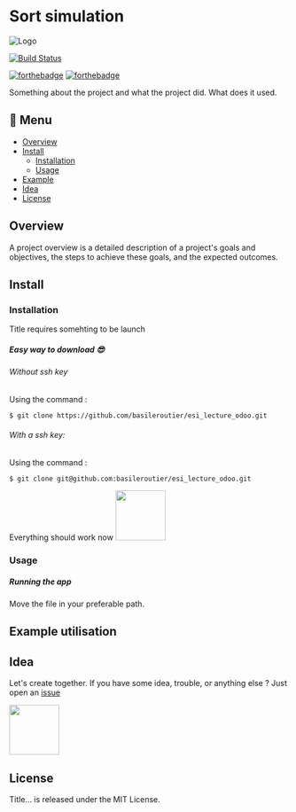 # Sort simulation
![Logo](https://via.placeholder.com/1200x120)

[![Build Status](https://travis-ci.org/walternascimentobarroso/walternascimentobarroso.github.io.svg?branch=master)](https://travis-ci.org/walternascimentobarroso/walternascimentobarroso.github.io)

[![forthebadge](http://forthebadge.com/images/badges/built-with-love.svg)](http://forthebadge.com)  [![forthebadge](https://forthebadge.com/images/badges/contains-cat-gifs.svg)](https://forthebadge.com)

Something about the project and what the project did.
What does it used.

## :notebook_with_decorative_cover: Menu

* [Overview](#overview)
* [Install](#install) 
    * [Installation](#installation)
    * [Usage](#usage)
* [Example](#example-utilisation)
* [Idea](#idea)
* [License](#license)

## Overview
 A project overview is a detailed description of a project's goals and objectives, the steps to achieve these goals, and the expected outcomes.


## Install

### Installation

Title requires somehting to be launch

##### Easy way to download :sunglasses:

###### Without ssh key
Using the command :
```
$ git clone https://github.com/basileroutier/esi_lecture_odoo.git
```

###### With a ssh key:

Using the command :
```
$ git clone git@github.com:basileroutier/esi_lecture_odoo.git
```

Everything should work now
<img src="https://c.tenor.com/Uowt3oHKCP4AAAAC/marc77-cat-at-work.gif" width="90" height="90" />

### Usage
##### Running the app
Move the file in your preferable path.


## Example utilisation

## Idea
Let's create together. If you have some idea, trouble, or anything else ? Just open an [issue](https://github.com/basileroutier/title/issues/new/choose)


<img src="https://c.tenor.com/k-tV1c5bCCkAAAAd/cat-smile-happy-cat.gif" width="90" height="90" />

## License

Title... is released under the MIT License.
